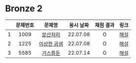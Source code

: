 # Bronze 2
||문제번호|문제명|응시 날짜|채점 결과|링크|
|:-:|:--:|:--:|:---:|:---:|--|
|1|1009|[분산처리](./1009.js)|22.07.08|O|[해설](https://velog.io/@muz/%EB%B0%B1%EC%A4%80node.js%EA%B5%AC%ED%98%84-1009%EB%B2%88-%EB%B6%84%EC%82%B0%EC%B2%98%EB%A6%AC-for%EB%AC%B8)|
|2|1225|[이상한 곱셈](./1225.js)|22.07.08|O|[해설](https://velog.io/@muz/%EB%B0%B1%EC%A4%80node.js-1225%EB%B2%88-%EC%9D%B4%EC%83%81%ED%95%9C-%EA%B3%B1%EC%85%88-for%EB%AC%B8-%EC%88%98%ED%95%99-%EA%B5%AC%ED%98%84-%EB%AC%B8%EC%9E%90%EC%97%B4)|
|3|5585|[거스름돈](./5585.js)|22.07.14|O|[해설](https://velog.io/@muz/%EB%B0%B1%EC%A4%80node.js-5585%EB%B2%88-%EA%B1%B0%EC%8A%A4%EB%A6%84%EB%8F%88-for%EB%AC%B8)|